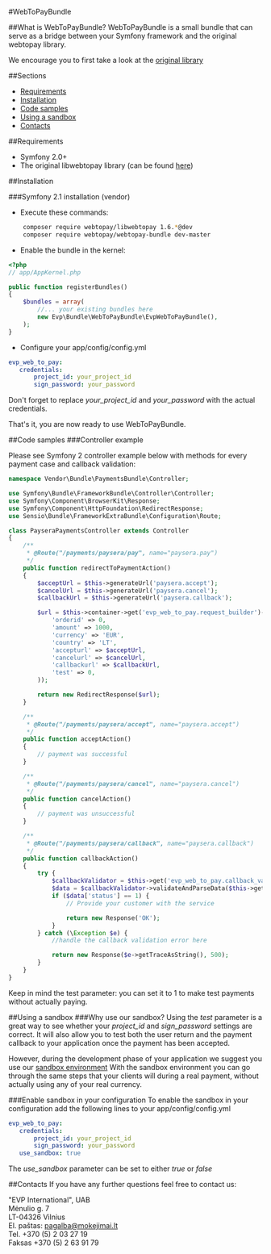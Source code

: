 #WebToPayBundle

##What is WebToPayBundle?
WebToPayBundle is a small bundle that can serve as a bridge between your Symfony framework and the original webtopay library.

We encourage you to first take a look at the [original library](https://bitbucket.org/paysera/libwebtopay)


##Sections
* [Requirements](#requirements)
* [Installation](#installation)
* [Code samples](#code-samples)
* [Using a sandbox](#using-a-sandbox)
* [Contacts](#contacts)

##Requirements
* Symfony 2.0+
* The original libwebtopay library (can be found [here](https://bitbucket.org/paysera/libwebtopay/get/default.zip))

##Installation

###Symfony 2.1 installation (vendor)

* Execute these commands:

``` bash
    composer require webtopay/libwebtopay 1.6.*@dev
    composer require webtopay/webtopay-bundle dev-master
```

* Enable the bundle in the kernel:

``` php
<?php
// app/AppKernel.php

public function registerBundles()
{
    $bundles = array(
        //... your existing bundles here
        new Evp\Bundle\WebToPayBundle\EvpWebToPayBundle(),
    );
}
```

* Configure your app/config/config.yml

``` yml
evp_web_to_pay:    
   credentials:    
       project_id: your_project_id    
       sign_password: your_password    
```

Don't forget to replace *your_project_id* and *your_password* with the actual credentials.    

That's it, you are now ready to use WebToPayBundle.

##Code samples
###Controller example

Please see Symfony 2 controller example below with methods for every payment case and callback validation:

```php
namespace Vendor\Bundle\PaymentsBundle\Controller;

use Symfony\Bundle\FrameworkBundle\Controller\Controller;
use Symfony\Component\BrowserKit\Response;
use Symfony\Component\HttpFoundation\RedirectResponse;
use Sensio\Bundle\FrameworkExtraBundle\Configuration\Route;

class PayseraPaymentsController extends Controller
{
    /**
     * @Route("/payments/paysera/pay", name="paysera.pay")
     */
    public function redirectToPaymentAction()
    {
        $acceptUrl = $this->generateUrl('paysera.accept');
        $cancelUrl = $this->generateUrl('paysera.cancel');
        $callbackUrl = $this->generateUrl('paysera.callback');

        $url = $this->container->get('evp_web_to_pay.request_builder')->buildRequestUrlFromData(array(
            'orderid' => 0,
            'amount' => 1000,
            'currency' => 'EUR',
            'country' => 'LT',
            'accepturl' => $acceptUrl,
            'cancelurl' => $cancelUrl,
            'callbackurl' => $callbackUrl,
            'test' => 0,
        ));

        return new RedirectResponse($url);
    }

    /**
     * @Route("/payments/paysera/accept", name="paysera.accept")
     */
    public function acceptAction()
    {
        // payment was successful
    }

    /**
     * @Route("/payments/paysera/cancel", name="paysera.cancel")
     */
    public function cancelAction()
    {
        // payment was unsuccessful
    }

    /**
     * @Route("/payments/paysera/callback", name="paysera.callback")
     */
    public function callbackAction()
    {
        try {
            $callbackValidator = $this->get('evp_web_to_pay.callback_validator');
            $data = $callbackValidator->validateAndParseData($this->getRequest()->query->all());
            if ($data['status'] == 1) {
                // Provide your customer with the service

                return new Response('OK');
            }
        } catch (\Exception $e) {
            //handle the callback validation error here

            return new Response($e->getTraceAsString(), 500);
        }
    }
}
```

Keep in mind the test parameter: you can set it to 1 to make test payments without actually paying.

##Using a sandbox
###Why use our sandbox?
Using the *test* parameter is a great way to see whether your *project_id* and *sign_password* settings are correct.
It will also allow you to test both the user return and the payment callback to your application once the payment has been accepted.

However, during the development phase of your application we suggest you use our [sandbox environment](https://sandbox.paysera.com)
With the sandbox environment you can go through the same steps that your clients will during a real payment, without actually using any of your real currency.

###Enable sandbox in your configuration
To enable the sandbox in your configuration add the following lines to your app/config/config.yml
``` yml
evp_web_to_pay:
   credentials:
       project_id: your_project_id
       sign_password: your_password
   use_sandbox: true
```
The *use_sandbox* parameter can be set to either *true* or *false*

##Contacts
If you have any further questions feel free to contact us:

"EVP International", UAB    
Mėnulio g. 7    
LT-04326 Vilnius    
El. paštas: pagalba@mokejimai.lt    
Tel. +370 (5) 2 03 27 19    
Faksas +370 (5) 2 63 91 79    
